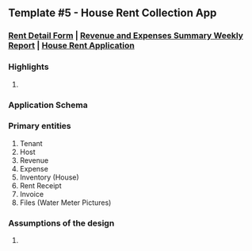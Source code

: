 ## Template #5 - House Rent Collection App                    
     
### [Rent Detail Form](https://app1.cliosight.com/app/forms//show/public?noNavbar=true)  |   [Revenue and Expenses Summary Weekly Report](https://app1.cliosight.com/app/reports//show/public?noNavbar=true)  | [House Rent Application](https://app1.cliosight.com/app/applications//show)            

### Highlights      
1.        

### Application Schema    
          

### Primary entities
1. Tenant     
2. Host
3. Revenue      
4. Expense
5. Inventory (House)     
6. Rent Receipt
7. Invoice
8. Files (Water Meter Pictures)

### Assumptions of the design     
1.    

